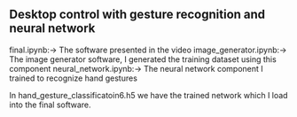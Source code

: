 ## Desktop control with gesture recognition and neural network

final.ipynb:-> The software presented in the video
image_generator.ipynb:-> The image generator software, I generated the training dataset using this component
neural_network.ipynb:-> The neural network component I trained to recognize hand gestures

In hand_gesture_classificatoin6.h5 we have the trained network which I load into the final software.
